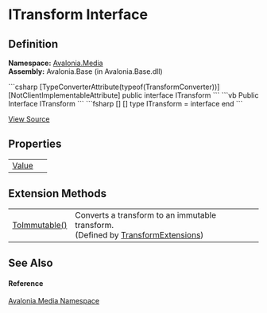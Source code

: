 # ITransform Interface




## Definition
**Namespace:** <a href="N_Avalonia_Media">Avalonia.Media</a>  
**Assembly:** Avalonia.Base (in Avalonia.Base.dll)

<Tabs groupId="api-code-preview">
<TabItem value="csharp" label="C#">
```csharp
[TypeConverterAttribute(typeof(TransformConverter))]
[NotClientImplementableAttribute]
public interface ITransform
```
</TabItem>
<TabItem value="vb" label="VB">
```vb
<TypeConverterAttribute(GetType(TransformConverter))>
<NotClientImplementableAttribute>
Public Interface ITransform
```
</TabItem>
<TabItem value="fsharp" label="F#">
```fsharp
[<TypeConverterAttribute(typeof(TransformConverter))>]
[<NotClientImplementableAttribute>]
type ITransform = interface end
```
</TabItem>
</Tabs>



<a href="https://github.com/AvaloniaUI/Avalonia/tree/master/src/Avalonia.Base/Media/ITransform.cs" title="View the source code">View Source</a>



## Properties
<table>
<tr>
<td><a href="P_Avalonia_Media_ITransform_Value">Value</a></td>
<td> </td>
</tr>
</table>

## Extension Methods
<table>
<tr>
<td><a href="M_Avalonia_Media_TransformExtensions_ToImmutable">ToImmutable()</a></td>
<td>Converts a transform to an immutable transform.<br />(Defined by <a href="T_Avalonia_Media_TransformExtensions">TransformExtensions</a>)</td>
</tr>
</table>

## See Also


#### Reference
<a href="N_Avalonia_Media">Avalonia.Media Namespace</a>  

